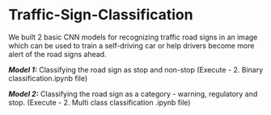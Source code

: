 # Traffic-Sign-Classification

We built 2 basic CNN models for recognizing traffic road signs in an image which can be used to train a self-driving car or help drivers become more alert of the road signs ahead.

***Model 1:*** 
Classifying the road sign as stop and non-stop (Execute - 2. Binary classification.ipynb file)

***Model 2:*** 
Classifying the road sign as a category - warning, regulatory and stop. (Execute - 2. Multi class classification .ipynb file)
